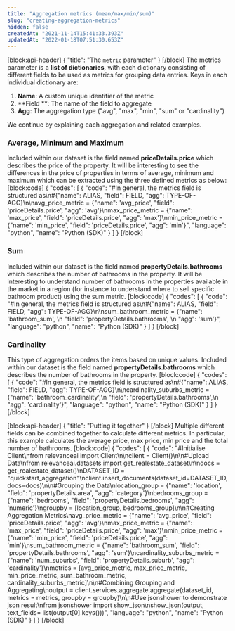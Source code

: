 ```yaml
---
title: "Aggregation metrics (mean/max/min/sum)"
slug: "creating-aggregation-metrics"
hidden: false
createdAt: "2021-11-14T15:41:33.393Z"
updatedAt: "2022-01-18T07:51:30.653Z"
---
```

[block:api-header]
{
  "title": "The `metric` parameter"
}
[/block]
The metrics parameter is a **list of dictionaries**, with each dictionary consisting of different fields to be used as metrics for grouping data entries.  Keys in each individual dictionary are:
1. **Name**: A custom unique identifier of the metric
2. **Field **: The name of the field to aggregate
3. **Agg**: The aggregation type ("avg", "max", "min", "sum" or "cardinality")

We continue by explaining each aggregation and related examples.

### Average, Minimum and Maximum
Included within our dataset is the field named **priceDetails.price** which describes the price of the property. It will be interesting to see the differences in the price of properties in terms of average, minimum and maximum which can be extracted using the three defined metrics as below:
[block:code]
{
  "codes": [
    {
      "code": "#In general, the metrics field is structured as\n#{\"name\": ALIAS, \"field\": FIELD, \"agg\": TYPE-OF-AGG}\n\navg_price_metric = {\"name\": 'avg_price', \"field\": 'priceDetails.price', \"agg\": 'avg'}\nmax_price_metric = {\"name\": 'max_price', \"field\": 'priceDetails.price', \"agg\": 'max'}\nmin_price_metric = {\"name\": 'min_price', \"field\": 'priceDetails.price', \"agg\": 'min'}",
      "language": "python",
      "name": "Python (SDK)"
    }
  ]
}
[/block]
### Sum
Included within our dataset is the field named **propertyDetails.bathrooms** which describes the number of bathrooms in the property.  It will be interesting to understand number of bathrooms in the properties available in the market in a region (for instance to understand where to sell specific bathroom product) using the sum metric.
[block:code]
{
  "codes": [
    {
      "code": "#In general, the metrics field is structured as\n#{\"name\": ALIAS, \"field\": FIELD, \"agg\": TYPE-OF-AGG}\n\nsum_bathroom_metric = {\"name\": 'bathroom_sum', \n                       \"field\": 'propertyDetails.bathrooms', \n                       \"agg\": 'sum'}",
      "language": "python",
      "name": "Python (SDK)"
    }
  ]
}
[/block]
### Cardinality
This type of aggregation orders the items based on unique values. Included within our dataset is the field named **propertyDetails.bathrooms** which describes the number of bathrooms in the property.
[block:code]
{
  "codes": [
    {
      "code": "#In general, the metrics field is structured as\n#{\"name\": ALIAS, \"field\": FIELD, \"agg\": TYPE-OF-AGG}\n\ncardinality_suburbs_metric = {\"name\": 'bathroom_cardinality',\n                              \"field\": 'propertyDetails.bathrooms',\n                              \"agg\": 'cardinality'}",
      "language": "python",
      "name": "Python (SDK)"
    }
  ]
}
[/block]

[block:api-header]
{
  "title": "Putting it together"
}
[/block]
Multiple different fields can be combined together to calculate different metrics. In particular, this example calculates the average price, max price, min price and the total number of bathrooms.
[block:code]
{
  "codes": [
    {
      "code": "#Initialise Client\nfrom relevanceai import Client\n\nclient = Client()\n\n#Upload Data\nfrom relevanceai.datasets import get_realestate_dataset\n\ndocs = get_realestate_dataset()\nDATASET_ID = \"quickstart_aggregation\"\nclient.insert_documents(dataset_id=DATASET_ID, docs=docs)\n\n#Grouping the Data\nlocation_group = {\"name\": 'location', \"field\": 'propertyDetails.area', \"agg\": 'category'}\nbedrooms_group = {\"name\": 'bedrooms', \"field\": 'propertyDetails.bedrooms', \"agg\": 'numeric'}\ngroupby = [location_group, bedrooms_group]\n\n#Creating Aggregation Metrics\navg_price_metric = {\"name\": 'avg_price', \"field\": 'priceDetails.price', \"agg\": 'avg'}\nmax_price_metric = {\"name\": 'max_price', \"field\": 'priceDetails.price', \"agg\": 'max'}\nmin_price_metric = {\"name\": 'min_price', \"field\": 'priceDetails.price', \"agg\": 'min'}\nsum_bathroom_metric = {\"name\": 'bathroom_sum', \"field\": 'propertyDetails.bathrooms', \"agg\": 'sum'}\ncardinality_suburbs_metric = {\"name\": 'num_suburbs', \"field\": 'propertyDetails.suburb', \"agg\": 'cardinality'}\nmetrics = [avg_price_metric, max_price_metric, min_price_metric, sum_bathroom_metric, cardinality_suburbs_metric]\n\n#Combining Grouping and Aggregating\noutput = client.services.aggregate.aggregate(dataset_id, metrics = metrics, groupby = groupby)\n\n#Use jsonshower to demonstrate json result\nfrom jsonshower import show_json\nshow_json(output, text_fields= list(output[0].keys()))",
      "language": "python",
      "name": "Python (SDK)"
    }
  ]
}
[/block]